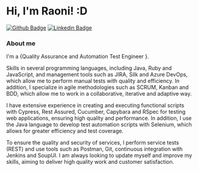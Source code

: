# Hi, I'm Raoni! :D

[![Github Badge](https://img.shields.io/badge/-Github-000?style=flat-square&logo=Github&logoColor=white&link=https://github.com/raoniorodrigues)](https://github.com/raoniorodrigues)
[![Linkedin Badge](https://img.shields.io/badge/-LinkedIn-blue?style=flat-square&logo=Linkedin&logoColor=white&link=https://www.linkedin.com/in/raonirodrigues/)](https://www.linkedin.com/in/raonirodrigues/)

### About me
I'm a {Quality Assurance and Automation Test Engineer }.

Skills in several programming languages, including Java, Ruby and JavaScript, and management tools such as JIRA, Silk and Azure DevOps, which allow me to perform manual tests with quality and efficiency. In addition, I specialize in agile methodologies such as SCRUM, Kanban and BDD, which allow me to work in a collaborative, iterative and adaptive way.

I have extensive experience in creating and executing functional scripts with Cypress, Rest Assured, Cucumber, Capybara and RSpec for testing web applications, ensuring high quality and performance. In addition, I use the Java language to develop test automation scripts with Selenium, which allows for greater efficiency and test coverage.

To ensure the quality and security of services, I perform service tests (REST) and use tools such as Postman, Git, continuous integration with Jenkins and SoupUI. I am always looking to update myself and improve my skills, aiming to deliver high quality work and customer satisfaction.
